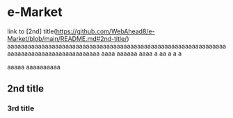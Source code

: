 # e-Market


link to [2nd] title(https://github.com/WebAhead8/e-Market/blob/main/README.md#2nd-title/)
aaaaaaaaaaaaaaaaaaaaaaaaaaaaaaaaaaaaaaaaaaaaaaaaaaaaaaaaaaaaaaaaaaaaaaaaaaaaaaaaaaaaaaaaaaa
aaaa
aaaaaa
aaaa
a
aa
a
a
a

aaaaa
aaaaaaaaaa


## 2nd title 







### 3rd title

